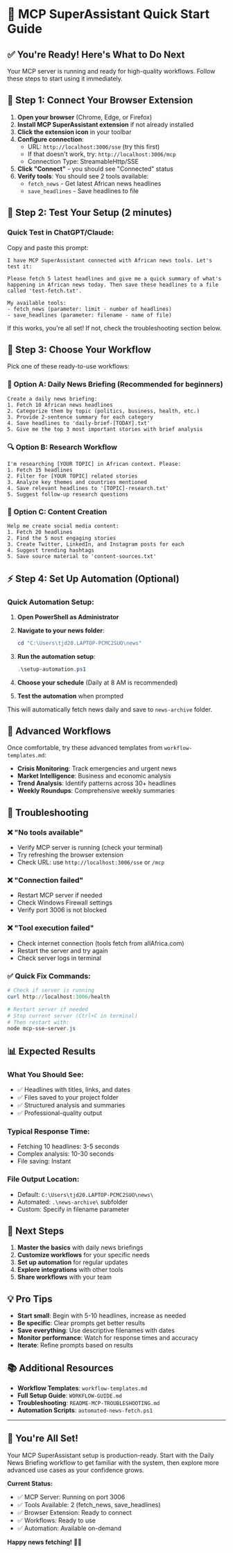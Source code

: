 # 🚀 MCP SuperAssistant Quick Start Guide

## ✅ **You're Ready! Here's What to Do Next**

Your MCP server is running and ready for high-quality workflows. Follow these steps to start using it immediately.

## 🔗 **Step 1: Connect Your Browser Extension**

1. **Open your browser** (Chrome, Edge, or Firefox)
2. **Install MCP SuperAssistant extension** if not already installed
3. **Click the extension icon** in your toolbar
4. **Configure connection**:
   - URL: `http://localhost:3006/sse` (try this first)
   - If that doesn't work, try: `http://localhost:3006/mcp`
   - Connection Type: StreamableHttp/SSE
5. **Click "Connect"** - you should see "Connected" status
6. **Verify tools**: You should see 2 tools available:
   - `fetch_news` - Get latest African news headlines
   - `save_headlines` - Save headlines to file

## 🎯 **Step 2: Test Your Setup (2 minutes)**

### **Quick Test in ChatGPT/Claude:**

Copy and paste this prompt:

```text
I have MCP SuperAssistant connected with African news tools. Let's test it:

Please fetch 5 latest headlines and give me a quick summary of what's happening in African news today. Then save these headlines to a file called 'test-fetch.txt'.

My available tools:
- fetch_news (parameter: limit - number of headlines)
- save_headlines (parameter: filename - name of file)
```

If this works, you're all set! If not, check the troubleshooting section below.

## 🎨 **Step 3: Choose Your Workflow**

Pick one of these ready-to-use workflows:

### **🌅 Option A: Daily News Briefing** (Recommended for beginners)

```text
Create a daily news briefing:
1. Fetch 10 African news headlines
2. Categorize them by topic (politics, business, health, etc.)
3. Provide 2-sentence summary for each category
4. Save headlines to 'daily-brief-[TODAY].txt'
5. Give me the top 3 most important stories with brief analysis
```

### **🔍 Option B: Research Workflow**

```text
I'm researching [YOUR TOPIC] in African context. Please:
1. Fetch 15 headlines
2. Filter for [YOUR TOPIC] related stories
3. Analyze key themes and countries mentioned
4. Save relevant headlines to '[TOPIC]-research.txt'
5. Suggest follow-up research questions
```

### **📱 Option C: Content Creation**

```text
Help me create social media content:
1. Fetch 20 headlines
2. Find the 5 most engaging stories
3. Create Twitter, LinkedIn, and Instagram posts for each
4. Suggest trending hashtags
5. Save source material to 'content-sources.txt'
```

## ⚡ **Step 4: Set Up Automation (Optional)**

### **Quick Automation Setup:**

1. **Open PowerShell as Administrator**
2. **Navigate to your news folder**:

   ```powershell
   cd "C:\Users\tjd20.LAPTOP-PCMC2SUO\news"
   ```

3. **Run the automation setup**:

   ```powershell
   .\setup-automation.ps1
   ```

4. **Choose your schedule** (Daily at 8 AM is recommended)
5. **Test the automation** when prompted

This will automatically fetch news daily and save to `news-archive` folder.

## 🎯 **Advanced Workflows**

Once comfortable, try these advanced templates from `workflow-templates.md`:

- **Crisis Monitoring**: Track emergencies and urgent news
- **Market Intelligence**: Business and economic analysis  
- **Trend Analysis**: Identify patterns across 30+ headlines
- **Weekly Roundups**: Comprehensive weekly summaries

## 🔧 **Troubleshooting**

### **❌ "No tools available"**

- Verify MCP server is running (check your terminal)
- Try refreshing the browser extension
- Check URL: use `http://localhost:3006/sse` or `/mcp`

### **❌ "Connection failed"**

- Restart MCP server if needed
- Check Windows Firewall settings
- Verify port 3006 is not blocked

### **❌ "Tool execution failed"**

- Check internet connection (tools fetch from allAfrica.com)
- Restart the server and try again
- Check server logs in terminal

### **✅ Quick Fix Commands:**

```powershell
# Check if server is running
curl http://localhost:3006/health

# Restart server if needed
# Stop current server (Ctrl+C in terminal)
# Then restart with:
node mcp-sse-server.js
```

## 📊 **Expected Results**

### **What You Should See:**

- ✅ Headlines with titles, links, and dates
- ✅ Files saved to your project folder
- ✅ Structured analysis and summaries
- ✅ Professional-quality output

### **Typical Response Time:**

- Fetching 10 headlines: 3-5 seconds
- Complex analysis: 10-30 seconds
- File saving: Instant

### **File Output Location:**

- Default: `C:\Users\tjd20.LAPTOP-PCMC2SUO\news\`
- Automated: `.\news-archive\` subfolder
- Custom: Specify in filename parameter

## 🚀 **Next Steps**

1. **Master the basics** with daily news briefings
2. **Customize workflows** for your specific needs
3. **Set up automation** for regular updates
4. **Explore integrations** with other tools
5. **Share workflows** with your team

## 💡 **Pro Tips**

- **Start small**: Begin with 5-10 headlines, increase as needed
- **Be specific**: Clear prompts get better results
- **Save everything**: Use descriptive filenames with dates
- **Monitor performance**: Watch for response times and accuracy
- **Iterate**: Refine prompts based on results

## 📚 **Additional Resources**

- **Workflow Templates**: `workflow-templates.md`
- **Full Setup Guide**: `WORKFLOW-GUIDE.md`
- **Troubleshooting**: `README-MCP-TROUBLESHOOTING.md`
- **Automation Scripts**: `automated-news-fetch.ps1`

---

## 🎉 **You're All Set!**

Your MCP SuperAssistant setup is production-ready. Start with the Daily News Briefing workflow to get familiar with the system, then explore more advanced use cases as your confidence grows.

**Current Status:**

- ✅ MCP Server: Running on port 3006
- ✅ Tools Available: 2 (fetch_news, save_headlines)  
- ✅ Browser Extension: Ready to connect
- ✅ Workflows: Ready to use
- ✅ Automation: Available on-demand

**Happy news fetching!** 📰🚀
